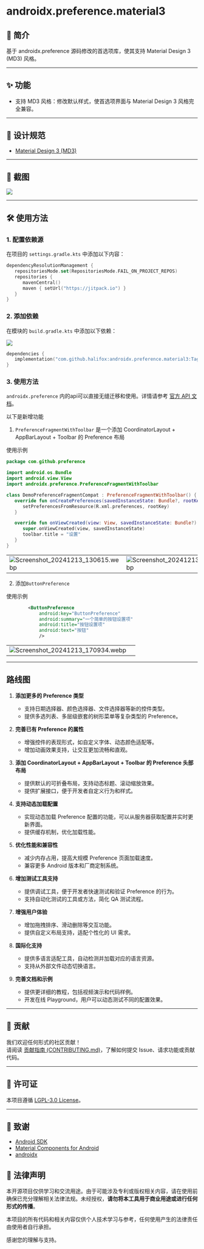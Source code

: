 # androidx.preference.material3

## 📖 简介
基于 androidx.preference 源码修改的首选项库，使其支持 Material Design 3 (MD3) 风格。

---

## ✨ 功能

- 支持 MD3 风格：修改默认样式，使首选项界面与 Material Design 3 风格完全兼容。

---

## 🎨 设计规范

- [Material Design 3 (MD3)](https://m3.material.io/)

---

## 📸 截图

![](./screenshot/Screenshot.webp)

---

## 🛠️ 使用方法

### 1. 配置依赖源
在项目的 `settings.gradle.kts` 中添加以下内容：
```kotlin
dependencyResolutionManagement {
   repositoriesMode.set(RepositoriesMode.FAIL_ON_PROJECT_REPOS)
   repositories {
      mavenCentral()
      maven { setUrl("https://jitpack.io") }
   }
}
```

### 2. 添加依赖
在模块的 `build.gradle.kts` 中添加以下依赖：

![](https://jitpack.io/v/halifox/androidx.preference.material3.svg)

```kotlin
dependencies {
   implementation("com.github.halifox:androidx.preference.material3:Tag")
}
```

### 3. 使用方法

`androidx.preference` 内的api可以直接无缝迁移和使用。详情请参考 [官方 API 文档](https://developer.android.com/jetpack/androidx/releases/preference)。

以下是新增功能

1. `PreferenceFragmentWithToolbar` 是一个添加 CoordinatorLayout + AppBarLayout + Toolbar 的 Preference 布局

使用示例
```kotlin
package com.github.preference

import android.os.Bundle
import android.view.View
import androidx.preference.PreferenceFragmentWithToolbar

class DemoPreferenceFragmentCompat : PreferenceFragmentWithToolbar() {
   override fun onCreatePreferences(savedInstanceState: Bundle?, rootKey: String?) {
      setPreferencesFromResource(R.xml.preferences, rootKey)
   }

   override fun onViewCreated(view: View, savedInstanceState: Bundle?) {
      super.onViewCreated(view, savedInstanceState)
      toolbar.title = "设置"
   }
}
```

|||
|---|---|
|![Screenshot_20241213_130615.webp](screenshot%2FScreenshot_20241213_130615.webp)|![Screenshot_20241213_130630.webp](screenshot%2FScreenshot_20241213_130630.webp)|


2. 添加`ButtonPreference`

使用示例
```xml
        <ButtonPreference
            android:key="ButtonPreference"
            android:summary="一个简单的按钮设置项"
            android:title="按钮设置项"
            android:text="按钮"
            />
```

|||
|---|---|
|![Screenshot_20241213_170934.webp](screenshot%2FScreenshot_20241213_170934.webp)||



---

## 路线图

1. **添加更多的 Preference 类型**
    - 支持日期选择器、颜色选择器、文件选择器等新的控件类型。
    - 提供多选列表、多层级嵌套的树形菜单等复杂类型的 Preference。

2. **完善已有 Preference 的属性**
    - 增强控件的表现形式，如自定义字体、动态颜色适配等。
    - 增加动画效果支持，让交互更加流畅和直观。

3. **添加 CoordinatorLayout + AppBarLayout + Toolbar 的 Preference 头部布局**
    - 提供默认的可折叠布局，支持动态标题、滚动缩放效果。
    - 提供扩展接口，便于开发者自定义行为和样式。

4. **支持动态加载配置**
    - 实现动态加载 Preference 配置的功能，可以从服务器获取配置并实时更新界面。
    - 提供缓存机制，优化加载性能。

5. **优化性能和兼容性**
    - 减少内存占用，提高大规模 Preference 页面加载速度。
    - 兼容更多 Android 版本和厂商定制系统。

6. **增加测试工具支持**
    - 提供调试工具，便于开发者快速测试和验证 Preference 的行为。
    - 支持自动化测试的工具或方法，简化 QA 测试流程。

7. **增强用户体验**
    - 增加拖拽排序、滑动删除等交互功能。
    - 提供自定义布局支持，适配个性化的 UI 需求。

8. **国际化支持**
    - 提供多语言适配工具，自动检测并加载对应的语言资源。
    - 支持从外部文件动态切换语言。

9. **完善文档和示例**
    - 提供更详细的教程，包括视频演示和代码样例。
    - 开发在线 Playground，用户可以动态测试不同的配置效果。


---

## 🤝 贡献

我们欢迎任何形式的社区贡献！  
请阅读 [贡献指南 (CONTRIBUTING.md)](CONTRIBUTING.md)，了解如何提交 Issue、请求功能或贡献代码。

---

## 📜 许可证

本项目遵循 [LGPL-3.0 License](LICENSE)。

---

## 🙏 致谢

- [Android SDK](https://developer.android.com/studio)
- [Material Components for Android](https://github.com/material-components/material-components-android)
- [androidx](https://github.com/androidx/androidx)

## 📢 法律声明

本开源项目仅供学习和交流用途。由于可能涉及专利或版权相关内容，请在使用前确保已充分理解相关法律法规。未经授权，**请勿将本工具用于商业用途或进行任何形式的传播**。

本项目的所有代码和相关内容仅供个人技术学习与参考，任何使用产生的法律责任由使用者自行承担。

感谢您的理解与支持。